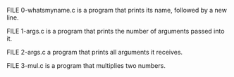 FILE 0-whatsmyname.c is a program that prints its name, followed by a new line.

FILE 1-args.c is a program that prints the number of arguments passed into it.

FILE 2-args.c a program that prints all arguments it receives.

FILE 3-mul.c is a program that multiplies two numbers.
